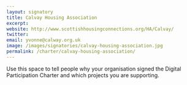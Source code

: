 ```yaml
---
layout: signatory
title: Calvay Housing Association
excerpt: 
website: http://www.scottishhousingconnections.org/HA/Calvay/
twitter: 
email: yvonne@calway.org.uk
image: /images/signatories/calvay-housing-association.jpg
permalink: /charter/calvay-housing-association/ 
---
```


Use this space to tell people why your organisation signed the Digital Participation Charter and which projects you are supporting.
